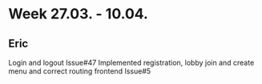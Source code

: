 # Week 27.03. - 10.04.

## Eric

Login and logout Issue#47
Implemented registration, lobby join and create menu and correct routing frontend Issue#5